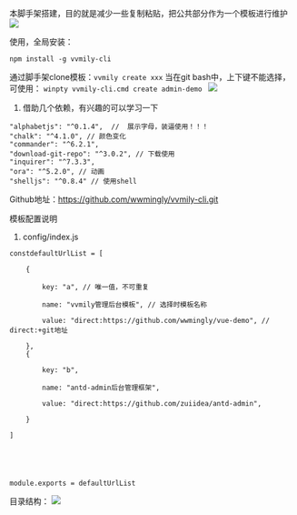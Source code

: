 
本脚手架搭建，目的就是减少一些复制粘贴，把公共部分作为一个模板进行维护
![](images/screenshot_1624879951357.png)

使用，全局安装：

```
npm install -g vvmily-cli
```
通过脚手架clone模板：`vvmily create xxx`
当在git bash中，上下键不能选择，可使用： `winpty vvmily-cli.cmd create admin-demo
`
![](images/screenshot_1624931599031.png)
1. 借助几个依赖，有兴趣的可以学习一下
```
"alphabetjs": "^0.1.4",  //  展示字母，装逼使用！！！
"chalk": "^4.1.0", // 颜色变化
"commander": "^6.2.1", 
"download-git-repo": "^3.0.2", // 下载使用
"inquirer": "^7.3.3",
"ora": "^5.2.0", // 动画
"shelljs": "^0.8.4" // 使用shell
```
Github地址：https://github.com/wwmingly/vvmily-cli.git

模板配置说明
1. config/index.js
```
constdefaultUrlList = [

    {

        key: "a", // 唯一值，不可重复
        
        name: "vvmily管理后台模板", // 选择时模板名称
        
        value: "direct:https://github.com/wwmingly/vue-demo", // direct:+git地址

    },
    {

        key: "b",
        
        name: "antd-admin后台管理框架",
        
        value: "direct:https://github.com/zuiidea/antd-admin",

    }

]

  
  
  

module.exports = defaultUrlList
```


目录结构：
![](images/screenshot_1624928841935.png)